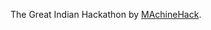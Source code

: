 The Great Indian Hackathon by [MAchineHack](https://www.machinehack.com/hackathons/retail_price_prediction_mega_hiring_hackathon/overview). 
